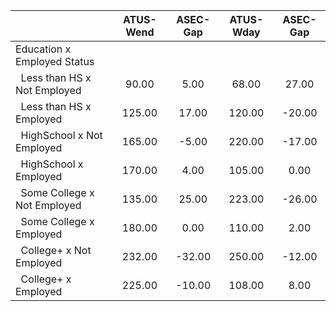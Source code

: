 
|                      |    ATUS-Wend |     ASEC-Gap |    ATUS-Wday |     ASEC-Gap |
| -------------------- | :----------: | :----------: | :----------: | :----------: |
| Education x Employed Status |              |              |              |              |
| &nbsp;&nbsp;Less than HS x Not Employed |        90.00 |         5.00 |        68.00 |        27.00 |
| &nbsp;&nbsp;Less than HS x Employed |       125.00 |        17.00 |       120.00 |       -20.00 |
| &nbsp;&nbsp;HighSchool x Not Employed |       165.00 |        -5.00 |       220.00 |       -17.00 |
| &nbsp;&nbsp;HighSchool x Employed |       170.00 |         4.00 |       105.00 |         0.00 |
| &nbsp;&nbsp;Some College x Not Employed |       135.00 |        25.00 |       223.00 |       -26.00 |
| &nbsp;&nbsp;Some College x Employed |       180.00 |         0.00 |       110.00 |         2.00 |
| &nbsp;&nbsp;College+ x Not Employed |       232.00 |       -32.00 |       250.00 |       -12.00 |
| &nbsp;&nbsp;College+ x Employed |       225.00 |       -10.00 |       108.00 |         8.00 |

